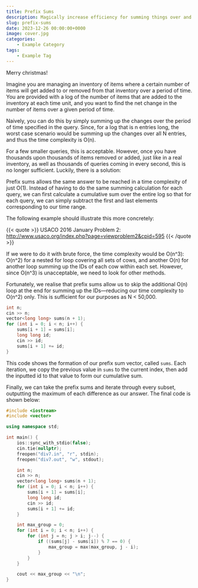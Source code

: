 ```yaml
---
title: Prefix Sums
description: Magically increase efficiency for summing things over and over. 
slug: prefix-sums
date: 2023-12-26 00:00:00+0000
image: cover.jpg
categories:
    - Example Category
tags:
    - Example Tag
---
```

Merry christmas!

Imagine you are managing an inventory of items where a certain number of items will get added to or removed from that inventory
over a period of time. You are provided with a log of the number of items that are added to the inventory at each time unit, and
you want to find the net change in the number of items over a given period of time.

Naively, you can do this by simply summing up the changes over the period of time specified in the query. Since, for a log that is
n entries long, the worst case scenario would be summing up the changes over all N entries, and thus the time complexity is O(n).

For a few smaller queries, this is acceptable. However, once you have thousands upon thousands of items removed or added, just like
in a real inventory, as well as thousands of queries coming in every second, this is no longer sufficient. Luckily, there is a solution:

Prefix sums allows the same answer to be reached in a time complexity of just O(1). Instead of having to do the same summing calculation
for each query, we can first calculate a cumulative sum over the entire log so that for each query, we can simply subtract the first
and last elements corresponding to our time range. 

The following example should illustrate this more concretely:

{{< quote >}} USACO 2016 January Problem 2: http://www.usaco.org/index.php?page=viewproblem2&cpid=595 {{< /quote >}}

If we were to do it with brute force, the time complexity would be O(n^3): O(n^2) for a nested for loop covering all sets of cows, and
another O(n) for another loop summing up the IDs of each cow within each set. However, since O(n^3) is unacceptable, we need to look
for other methods.

Fortunately, we realise that prefix sums allow us to skip the additional O(n) loop at the end for summing up the IDs—reducing our time
complexity to O(n^2) only. This is sufficient for our purposes as N < 50,000.

```cpp
int n;
cin >> n;
vector<long long> sums(n + 1);
for (int i = 0; i < n; i++) {
    sums[i + 1] = sums[i];
    long long id;
    cin >> id;
    sums[i + 1] += id;
}
```

This code shows the formation of our prefix sum vector, called `sums`. Each iteration, we copy the previous value in `sums` to the current
index, then add the inputted id to that value to form our cumulative sum.

Finally, we can take the prefix sums and iterate through every subset, outputting the maximum of each difference as our answer. The final
code is shown below:

```cpp
#include <iostream>
#include <vector>

using namespace std;

int main() {
    ios::sync_with_stdio(false);
    cin.tie(nullptr);
    freopen("div7.in", "r", stdin);
    freopen("div7.out", "w", stdout);

    int n;
    cin >> n;
    vector<long long> sums(n + 1);
    for (int i = 0; i < n; i++) {
        sums[i + 1] = sums[i];
        long long id;
        cin >> id;
        sums[i + 1] += id;
    }

    int max_group = 0;
    for (int i = 0; i < n; i++) {
        for (int j = n; j > i; j--) {
            if ((sums[j] - sums[i]) % 7 == 0) {
                max_group = max(max_group, j - i);
            }
        }
    }

    cout << max_group << "\n";
}
```
